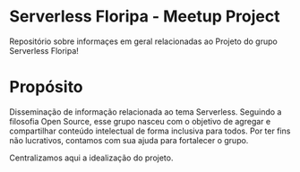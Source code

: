 # Serverless Floripa - Meetup Project

Repositório sobre informaçes em geral relacionadas ao Projeto do grupo Serverless Floripa!

# Propósito

Disseminação de informação relacionada ao tema Serverless.
Seguindo a filosofia Open Source, esse grupo nasceu com o objetivo de agregar e compartilhar
conteúdo intelectual de forma inclusiva para todos. Por ter fins não lucrativos,
contamos com sua ajuda para fortalecer o grupo. 

Centralizamos aqui a idealização do projeto.
